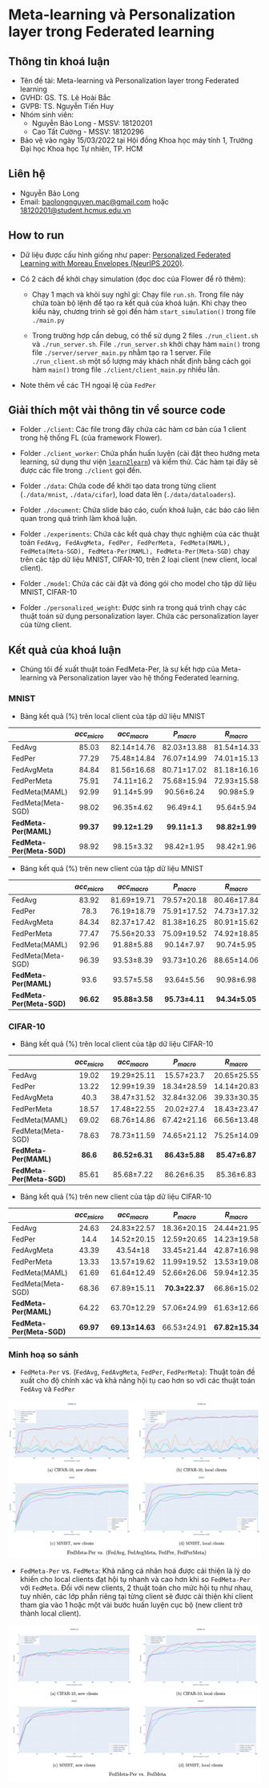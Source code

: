 # Meta-learning và Personalization layer trong Federated learning

## Thông tin khoá luận

- Tên đề tài: Meta-learning và Personalization layer trong Federated learning
- GVHD: GS. TS. Lê Hoài Bắc
- GVPB: TS. Nguyễn Tiến Huy
- Nhóm sinh viên:
    - Nguyễn Bảo Long - MSSV: 18120201
    - Cao Tất Cường - MSSV: 18120296
- Bảo vệ vào ngày 15/03/2022 tại Hội đồng Khoa học máy tính 1, Trường Đại học Khoa học Tự nhiên, TP. HCM

## Liên hệ

- Nguyễn Bảo Long
- Email: baolongnguyen.mac@gmail.com hoặc 18120201@student.hcmus.edu.vn

## How to run

- Dữ liệu được cấu hình giống như paper: [Personalized Federated Learning with Moreau Envelopes (NeurIPS 2020)](https://github.com/CharlieDinh/pFedMe).

- Có 2 cách để khởi chạy simulation (đọc doc của Flower để rõ thêm):

    - Chạy 1 mạch và khỏi suy nghĩ gì: Chạy file `run.sh`. Trong file này chứa toàn bộ lệnh để tạo ra kết quả của khoá luận. Khi chạy theo kiểu này, chương trình sẽ gọi đến hàm `start_simulation()` trong file `./main.py`

    - Trong trường hợp cần debug, có thể sử dụng 2 files `./run_client.sh` và `./run_server.sh`. File `./run_server.sh` khởi chạy hàm `main()` trong file `./server/server_main.py` nhằm tạo ra 1 server. File `./run_client.sh` một số lượng máy khách nhất định bằng cách gọi hàm `main()` trong file `./client/client_main.py` nhiều lần.

- Note thêm về các TH ngoại lệ của `FedPer`

## Giải thích một vài thông tin về source code

- Folder `./client`: Các file trong đây chứa các hàm cơ bản của 1 client trong hệ thống FL (của framework Flower).

- Folder `./client_worker`: Chứa phần huấn luyện (cài đặt theo hướng meta learning, sử dụng thư viện [`learn2learn`](https://github.com/learnables/learn2learn)) và kiểm thử. Các hàm tại đây sẽ được các file trong `./client` gọi đến.

- Folder `./data`: Chứa code để khởi tạo data trong từng client (`./data/mnist`, `./data/cifar`), load data lên (`./data/dataloaders`).

- Folder `./document`: Chứa slide báo cáo, cuốn khoá luận, các báo cáo liên quan trong quá trình làm khoá luận.

- Folder `./experiments`: Chứa các kết quả chạy thực nghiệm của các thuật toán `FedAvg, FedAvgMeta, FedPer, FedPerMeta, FedMeta(MAML), FedMeta(Meta-SGD), FedMeta-Per(MAML), FedMeta-Per(Meta-SGD)` chạy trên các tập dữ liệu MNIST, CIFAR-10, trên 2 loại client (new client, local client).

- Folder `./model`: Chứa các cài đặt và đóng gói cho model cho tập dữ liệu MNIST, CIFAR-10

- Folder `./personalized_weight`: Được sinh ra trong quá trình chạy các thuật toán sử dụng personalization layer. Chứa các personalization layer của từng client.

## Kết quả của khoá luận

- Chúng tôi đề xuất thuật toán FedMeta-Per, là sự kết hợp của Meta-learning và Personalization layer vào hệ thống Federated learning.

### MNIST

- Bảng kết quả (%) trên local client của tập dữ liệu MNIST

|                            | $acc_{micro}$       | $acc_{macro}$             | $P_{macro}$               | $R_{macro}$               | $F1_{macro}$               |
| :------------------------- | :-----------------: | :-----------------------: | :-----------------------: | :-----------------------: | :------------------------: |
| FedAvg                     | 85.03               | 82.14±14.76               | 82.03±13.88               | 81.54±14.33               | 79.43±16.83                |
| FedPer                     | 77.29               | 75.48±14.84               | 76.07±14.99               | 74.01±15.13               | 72.32±15.99                |
| FedAvgMeta                 | 84.84               | 81.56±16.68               | 80.71±17.02               | 81.18±16.16               | 78.31±19.8                 |
| FedPerMeta                 | 75.91               | 74.11±16.2                | 75.68±15.94               | 72.93±15.58               | 71.22±16.77                |
| FedMeta(MAML)              | 92.99               | 91.14±5.99                | 90.56±6.24                | 90.98±5.9                 | 90.16±6.28                 |
| FedMeta(Meta-SGD)          | 98.02               | 96.35±4.62                | 96.49±4.1                 | 95.64±5.94                | 95.80±5.51                 |
| **FedMeta-Per(MAML)**      | **99.37**           | **99.12±1.29**            | **99.11±1.3**             | **98.82±1.99**            | **98.94±1.6**              |
| **FedMeta-Per(Meta-SGD)**  | 98.92               | 98.15±3.32                | 98.42±1.95                | 98.42±1.96                | 98.20±2.94                 |

- Bảng kết quả (%) trên new client của tập dữ liệu MNIST

|                            | $acc_{micro}$       | $acc_{macro}$        | $P_{macro}$             | $R_{macro}$             | $F1_{macro}$             |
| :------------------------- | :--------------: | :---------------------: | :---------------------: | :---------------------: | :----------------------: |
| FedAvg                     | 83\.92           | 81\.69±19.71            | 79\.57±20.18            | 80\.46±17.84            | 77\.66±22.54             |
| FedPer                     | 78\.3            | 76\.19±18.79            | 75\.91±17.52            | 74\.73±17.32            | 72\.72±19.3              |
| FedAvgMeta                 | 84\.34           | 82\.37±17.42            | 81\.38±16.25            | 80\.91±15.62            | 78\.78±19.31             |
| FedPerMeta                 | 77\.47           | 75\.56±20.33            | 75\.09±19.52            | 74\.92±18.85            | 72\.60±21.37             |
| FedMeta(MAML)              | 92\.96           | 91\.88±5.88             | 90\.14±7.97             | 90\.74±5.95             | 90\.02±7.34              |
| FedMeta(Meta-SGD)          | 96\.39           | 93\.53±8.39             | 93\.73±10.26            | 88\.65±14.06            | 89\.31±14.56             |
| **FedMeta-Per(MAML)**      | 93\.6            | 93\.57±5.58             | 93\.64±5.56             | 90\.98±6.98             | 91\.83±6.43              |
| **FedMeta-Per(Meta-SGD)**  | **96\.62**       | **95\.88±3.58**         | **95\.73±4.11**         | **94\.34±5.05**         | **94\.85±4.61**          |

### CIFAR-10

- Bảng kết quả (%) trên local client của tập dữ liệu CIFAR-10

|                            | $acc_{micro}$    | $acc_{macro}$            | $P_{macro}$              | $R_{macro}$              | $F1_{macro}$         |
| :------------------------- | :--------------: | :----------------------: | :----------------------: | :----------------------: | :------------------: |
| FedAvg                     | 19\.02           | 19\.29±25.11             | 15\.57±23.7              | 20\.65±25.55             | 16\.85±23.92         |
| FedPer                     | 13\.22           | 12\.99±19.39             | 18\.34±28.59             | 14\.14±20.83             | 10\.52±14.91         |
| FedAvgMeta                 | 40\.3            | 38\.47±31.52             | 32\.84±32.06             | 39\.33±30.35             | 33\.81±30.61         |
| FedPerMeta                 | 18\.57           | 17\.48±22.55             | 20\.02±27.4              | 18\.43±23.47             | 14\.54±18.67         |
| FedMeta(MAML)              | 69\.02           | 68\.76±14.86             | 67\.42±21.16             | 66\.56±13.48             | 61\.14±20            |
| FedMeta(Meta-SGD)          | 78\.63           | 78\.73±11.59             | 74\.65±21.12             | 75\.25±14.09             | 72\.87±18.31         |
| **FedMeta-Per(MAML)**      | **86\.6**        | **86\.52±6.31**          | **86\.43±5.88**          | **85\.47±6.87**          | **85\.33±6.77**      |
| **FedMeta-Per(Meta-SGD)**  | 85\.61           | 85\.68±7.22              | 86\.26±6.35              | 85\.36±6.83              | 85\.08±7.32          |

- Bảng kết quả (%) trên new client của tập dữ liệu CIFAR-10

|                            | $acc_{micro}$    | $acc_{macro}$            | $P_{macro}$              | $R_{macro}$              | $F1_{macro}$         |
| :------------------------- | :---------------: | :----------------------: | :----------------------: | :----------------------: | :-----------------------: |
| FedAvg                     | 24\.63            | 24\.83±22.57             | 18\.36±20.15             | 24\.44±21.95             | 20\.52±20.45              |
| FedPer                     | 14\.4             | 14\.52±20.15             | 12\.59±20.65             | 14\.23±19.58             | 10\.66±13.79              |
| FedAvgMeta                 | 43\.39            | 43\.54±18                | 33\.45±21.44             | 42\.87±16.98             | 35\.14±17.22              |
| FedPerMeta                 | 13\.33            | 13\.57±19.62             | 11\.99±19.52             | 13\.53±19.08             | 10\.05±13.17              |
| FedMeta(MAML)              | 61\.69            | 61\.64±12.49             | 52\.66±26.06             | 59\.94±12.35             | 50\.76±19.2               |
| FedMeta(Meta-SGD)          | 68\.36            | 67\.89±15.11             | **70\.3±22.37**          | 66\.86±15.02             | 60\.24±21.52              |
| **FedMeta-Per(MAML)**      | 64\.22            | 63\.70±12.29             | 57\.06±24.99             | 61\.63±12.66             | 53\.68±19.06              |
| **FedMeta-Per(Meta-SGD)**  | **69\.97**        | **69\.13±14.63**         | 66\.53±24.91             | **67\.82±15.34**         | **62\.42±20.94**          |

### Minh hoạ so sánh

- `FedMeta-Per` vs. (`FedAvg`, `FedAvgMeta`, `FedPer`, `FedPerMeta`): Thuật toán đề xuất cho độ chính xác và khả năng hội tụ cao hơn so với các thuật toán `FedAvg` và `FedPer`

![](./document/thesis/images/sum1.png)

- `FedMeta-Per` vs. `FedMeta`: Khả năng cá nhân hoá được cải thiện là lý do khiến cho local clients đạt hội tụ nhanh và cao hơn khi so `FedMeta-Per` với `FedMeta`. Đối với new clients, 2 thuật toán cho mức hội tụ như nhau, tuy nhiên, các lớp phần riêng tại từng client sẽ được cải thiện khi client tham gia vào 1 hoặc một vài bước huấn luyện cục bộ (new client trở thành local client).

![](./document/thesis/images/sum2.png)
